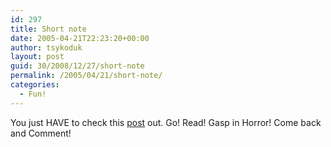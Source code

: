 ```yaml
---
id: 297
title: Short note
date: 2005-04-21T22:23:20+00:00
author: tsykoduk
layout: post
guid: 30/2008/12/27/short-note
permalink: /2005/04/21/short-note/
categories:
  - Fun!
---
```

<p>You just <span class="caps">HAVE</span> to check this <a href="http://porktornado.diaryland.com/albumcover.html">post</a> out. Go! Read! Gasp in Horror! Come back and Comment!</p>